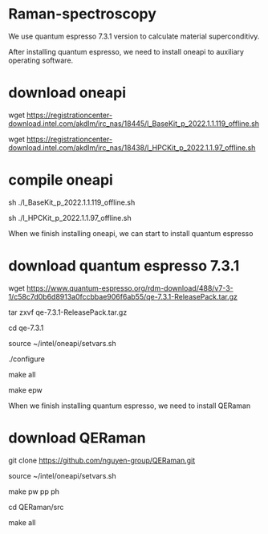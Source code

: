 # Raman-spectroscopy

We use quantum espresso 7.3.1 version to calculate material superconditivy.

After installing quantum espresso, we need to install oneapi to auxiliary operating software.

# download oneapi

wget https://registrationcenter-download.intel.com/akdlm/irc_nas/18445/l_BaseKit_p_2022.1.1.119_offline.sh

wget https://registrationcenter-download.intel.com/akdlm/irc_nas/18438/l_HPCKit_p_2022.1.1.97_offline.sh

# compile oneapi

sh ./l_BaseKit_p_2022.1.1.119_offline.sh

sh ./l_HPCKit_p_2022.1.1.97_offline.sh

When we finish installing oneapi, we can start to install quantum espresso

# download quantum espresso 7.3.1

wget https://www.quantum-espresso.org/rdm-download/488/v7-3-1/c58c7d0b6d8913a0fccbbae906f6ab55/qe-7.3.1-ReleasePack.tar.gz

tar zxvf qe-7.3.1-ReleasePack.tar.gz

cd qe-7.3.1

source ~/intel/oneapi/setvars.sh

./configure

make all

make epw

When we finish installing quantum espresso, we need to install QERaman

# download QERaman

git clone https://github.com/nguyen-group/QERaman.git

source ~/intel/oneapi/setvars.sh

make pw pp ph

cd QERaman/src

make all

